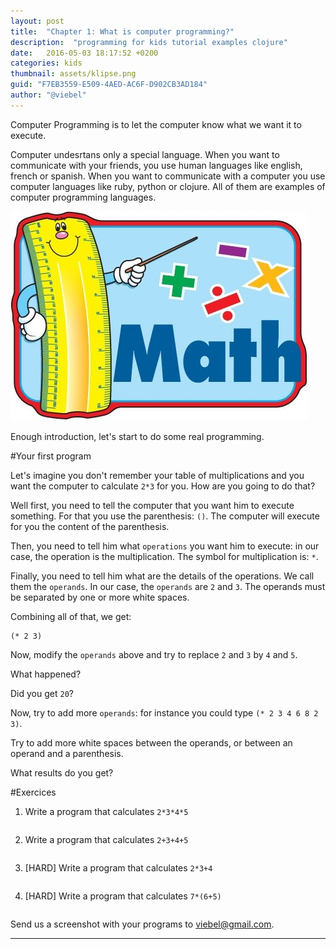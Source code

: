 ```yaml
---
layout: post
title:  "Chapter 1: What is computer programming?"
description:  "programming for kids tutorial examples clojure"
date:   2016-05-03 18:17:52 +0200
categories: kids
thumbnail: assets/klipse.png
guid: "F7EB3559-E509-4AED-AC6F-D902CB3AD184"
author: "@viebel"
---
```



Computer Programming is to let the computer know what we want it to execute.

Computer undesrtans only a special language. When you want to communicate with your friends, you use human languages like english, french or spanish. When you want to communicate with a computer you use computer languages like ruby, python or clojure. All of them are examples of computer programming languages.


![Calculator](/assets/calc.jpg)


Enough introduction, let's start to do some real programming.

#Your first program

Let's imagine you don't remember your table of multiplications and you want the computer to calculate `2*3` for you. How are you going to do that?

Well first, you need to tell the computer that you want him to execute something. For that you use the parenthesis: `()`. The computer will execute for you the content of the parenthesis.

Then, you need to tell him what `operations` you want him to execute: in our case, the operation is the multiplication. The symbol for multiplication is: `*`.

Finally, you need to tell him what are the details of the operations. We call them the `operands`. In our case, the `operands` are `2` and `3`. The operands must be separated by one or more white spaces.

Combining all of that, we get:

~~~klipse
(* 2 3)
~~~


Now, modify the `operands` above and try to replace `2` and `3` by `4` and `5`.

What happened?

Did you get `20`?


Now, try to add more `operands`: for instance you could type `(* 2 3 4 6 8 2 3)`.

Try to add more white spaces between the operands, or between an operand and a parenthesis.

What results do you get?

#Exercices

1. Write a program that calculates `2*3*4*5`

~~~klipse
~~~

2. Write a program that calculates `2+3+4+5`

~~~klipse
~~~

3. [HARD] Write a program that calculates `2*3+4`

~~~klipse
~~~

4. [HARD] Write a program that calculates `7*(6+5)`

~~~klipse
~~~

Send us a screenshot with your programs to [viebel@gmail.com](mailto:viebel@gmail.com?Subject=Lesson1).

---
[app-url]: http://app.klipse.tech?blog=klipse
